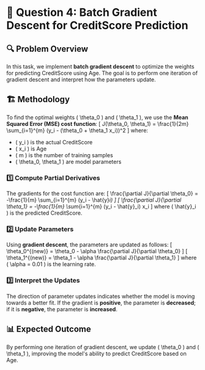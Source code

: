 # 📌 Question 4: Batch Gradient Descent for CreditScore Prediction

## 🔍 Problem Overview
In this task, we implement **batch gradient descent** to optimize the weights for predicting CreditScore using Age. The goal is to perform one iteration of gradient descent and interpret how the parameters update.

## 🏗️ Methodology
To find the optimal weights \( \theta_0 \) and \( \theta_1 \), we use the **Mean Squared Error (MSE) cost function**:
\[
J(\theta_0, \theta_1) = \frac{1}{2m} \sum_{i=1}^{m} (y_i - (\theta_0 + \theta_1 x_i))^2
\]
where:
- \( y_i \) is the actual CreditScore
- \( x_i \) is Age
- \( m \) is the number of training samples
- \( \theta_0, \theta_1 \) are model parameters

### 1️⃣ Compute Partial Derivatives
The gradients for the cost function are:
\[
\frac{\partial J}{\partial \theta_0} = -\frac{1}{m} \sum_{i=1}^{m} (y_i - \hat{y}_i)
\]
\[
\frac{\partial J}{\partial \theta_1} = -\frac{1}{m} \sum_{i=1}^{m} (y_i - \hat{y}_i) x_i
\]
where \( \hat{y}_i \) is the predicted CreditScore.

### 2️⃣ Update Parameters
Using **gradient descent**, the parameters are updated as follows:
\[
\theta_0^{(new)} = \theta_0 - \alpha \frac{\partial J}{\partial \theta_0}
\]
\[
\theta_1^{(new)} = \theta_1 - \alpha \frac{\partial J}{\partial \theta_1}
\]
where \( \alpha = 0.01 \) is the learning rate.

### 3️⃣ Interpret the Updates
The direction of parameter updates indicates whether the model is moving towards a better fit. If the gradient is **positive**, the parameter is **decreased**; if it is **negative**, the parameter is **increased**.

## 📊 Expected Outcome
By performing one iteration of gradient descent, we update \( \theta_0 \) and \( \theta_1 \), improving the model's ability to predict CreditScore based on Age.
